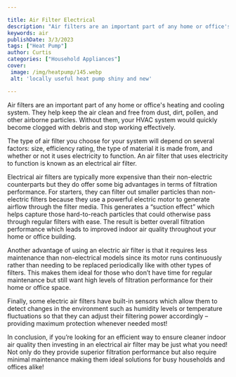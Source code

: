 ```yaml
---

title: Air Filter Electrical
description: "Air filters are an important part of any home or office's heating and cooling system. They help keep the air clean and free from d...read now to learn more"
keywords: air
publishDate: 3/3/2023
tags: ["Heat Pump"]
author: Curtis
categories: ["Household Appliances"]
cover: 
 image: /img/heatpump/145.webp
 alt: 'locally useful heat pump shiny and new'

---
```


Air filters are an important part of any home or office's heating and cooling system. They help keep the air clean and free from dust, dirt, pollen, and other airborne particles. Without them, your HVAC system would quickly become clogged with debris and stop working effectively. 

The type of air filter you choose for your system will depend on several factors: size, efficiency rating, the type of material it is made from, and whether or not it uses electricity to function. An air filter that uses electricity to function is known as an electrical air filter.

Electrical air filters are typically more expensive than their non-electric counterparts but they do offer some big advantages in terms of filtration performance. For starters, they can filter out smaller particles than non-electric filters because they use a powerful electric motor to generate airflow through the filter media. This generates a “suction effect” which helps capture those hard-to-reach particles that could otherwise pass through regular filters with ease. The result is better overall filtration performance which leads to improved indoor air quality throughout your home or office building. 

Another advantage of using an electric air filter is that it requires less maintenance than non-electrical models since its motor runs continuously rather than needing to be replaced periodically like with other types of filters. This makes them ideal for those who don’t have time for regular maintenance but still want high levels of filtration performance for their home or office space. 

Finally, some electric air filters have built-in sensors which allow them to detect changes in the environment such as humidity levels or temperature fluctuations so that they can adjust their filtering power accordingly – providing maximum protection whenever needed most! 


In conclusion, if you’re looking for an efficient way to ensure cleaner indoor air quality then investing in an electrical air filter may be just what you need! Not only do they provide superior filtration performance but also require minimal maintenance making them ideal solutions for busy households and offices alike!

